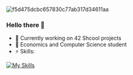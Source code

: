 
![f5d475dcbc657830c77ab317d34611aa](https://github.com/sborshikHlama/SborshikHlama/assets/100703861/e244065c-f41f-4a04-aa81-b92e299a25d9)

### Hello there 👋


- 🔭 Currently working on 42 Shcool projects
- 🌱 Economics and Computer Science student
- ⚡ Skills:

[![My Skills](https://skillicons.dev/icons?i=js,c,linux,angular,react)](https://skillicons.dev)




